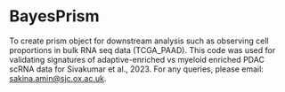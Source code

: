 # BayesPrism
To create prism object for downstream analysis such as observing cell proportions in bulk RNA seq data (TCGA_PAAD). 
This code was used for validating signatures of adaptive-enriched vs myeloid enriched PDAC scRNA data for Sivakumar et al., 2023. For any queries, please email: sakina.amin@sjc.ox.ac.uk. 
